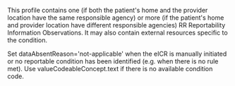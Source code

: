 This profile contains one (if both the patient's home and the provider location have the same responsible agency) or more (if the patient's home and provider location have different responsible agencies) RR Reportability Information Observations. It may also contain external resources specific to the condition.

Set dataAbsentReason='not-applicable' when the eICR is manually initiated or no reportable condition has been identified (e.g. when there is no rule met). Use valueCodeableConcept.text if there is no available condition code.
